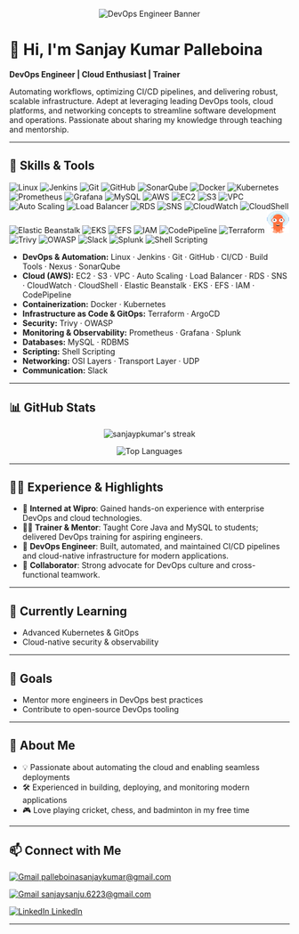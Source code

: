 <p align="center">
  <img src="https://assets.techrepublic.com/uploads/2023/10/tr_20231018-devops-engineer-roles-and-responsibilities.png" alt="DevOps Engineer Banner" width="200"/>
</p>

# 👋 Hi, I'm Sanjay Kumar Palleboina

**DevOps Engineer | Cloud Enthusiast | Trainer**

Automating workflows, optimizing CI/CD pipelines, and delivering robust, scalable infrastructure. Adept at leveraging leading DevOps tools, cloud platforms, and networking concepts to streamline software development and operations. Passionate about sharing my knowledge through teaching and mentorship.

---

## 🚀 Skills & Tools

<p align="left">
  <img src="https://cdn.jsdelivr.net/gh/devicons/devicon/icons/linux/linux-original.svg" alt="Linux" width="40" height="40"/>
  <img src="https://cdn.jsdelivr.net/gh/devicons/devicon/icons/jenkins/jenkins-original.svg" alt="Jenkins" width="40" height="40"/>
  <img src="https://cdn.jsdelivr.net/gh/devicons/devicon/icons/git/git-original.svg" alt="Git" width="40" height="40"/>
  <img src="https://cdn.jsdelivr.net/gh/devicons/devicon/icons/github/github-original.svg" alt="GitHub" width="40" height="40"/>
  <img src="https://www.vectorlogo.zone/logos/sonarqube/sonarqube-icon.svg" alt="SonarQube" width="40" height="40"/>
  <img src="https://cdn.jsdelivr.net/gh/devicons/devicon/icons/docker/docker-original.svg" alt="Docker" width="40" height="40"/>
  <img src="https://cdn.jsdelivr.net/gh/devicons/devicon/icons/kubernetes/kubernetes-plain.svg" alt="Kubernetes" width="40" height="40"/>
  <img src="https://cdn.jsdelivr.net/gh/devicons/devicon/icons/prometheus/prometheus-original.svg" alt="Prometheus" width="40" height="40"/>
  <img src="https://cdn.jsdelivr.net/gh/devicons/devicon/icons/grafana/grafana-original.svg" alt="Grafana" width="40" height="40"/>
  <img src="https://cdn.jsdelivr.net/gh/devicons/devicon/icons/mysql/mysql-original.svg" alt="MySQL" width="40" height="40"/>
  <img src="https://cdn.jsdelivr.net/gh/devicons/devicon/icons/amazonwebservices/amazonwebservices-original.svg" alt="AWS" width="40" height="40"/>
  <img src="https://raw.githubusercontent.com/aws-samples/aws-icons-for-plantuml/v14.0/LATEST/AmazonEC2.png" alt="EC2" width="40" height="40"/>
  <img src="https://raw.githubusercontent.com/aws-samples/aws-icons-for-plantuml/v14.0/LATEST/AmazonS3.png" alt="S3" width="40" height="40"/>
  <img src="https://raw.githubusercontent.com/aws-samples/aws-icons-for-plantuml/v14.0/LATEST/AmazonVPC.png" alt="VPC" width="40" height="40"/>
  <img src="https://raw.githubusercontent.com/aws-samples/aws-icons-for-plantuml/v14.0/LATEST/AWSAutoScaling.png" alt="Auto Scaling" width="40" height="40"/>
  <img src="https://raw.githubusercontent.com/aws-samples/aws-icons-for-plantuml/v14.0/LATEST/ElasticLoadBalancing.png" alt="Load Balancer" width="40" height="40"/>
  <img src="https://raw.githubusercontent.com/aws-samples/aws-icons-for-plantuml/v14.0/LATEST/AmazonRDS.png" alt="RDS" width="40" height="40"/>
  <img src="https://raw.githubusercontent.com/aws-samples/aws-icons-for-plantuml/v14.0/LATEST/AmazonSNS.png" alt="SNS" width="40" height="40"/>
  <img src="https://raw.githubusercontent.com/aws-samples/aws-icons-for-plantuml/v14.0/LATEST/AmazonCloudWatch.png" alt="CloudWatch" width="40" height="40"/>
  <img src="https://raw.githubusercontent.com/aws-samples/aws-icons-for-plantuml/v14.0/LATEST/AWSCloudShell.png" alt="CloudShell" width="40" height="40"/>
  <img src="https://raw.githubusercontent.com/aws-samples/aws-icons-for-plantuml/v14.0/LATEST/AWSBeanstalk.png" alt="Elastic Beanstalk" width="40" height="40"/>
  <img src="https://raw.githubusercontent.com/aws-samples/aws-icons-for-plantuml/v14.0/LATEST/AmazonEKS.png" alt="EKS" width="40" height="40"/>
  <img src="https://raw.githubusercontent.com/aws-samples/aws-icons-for-plantuml/v14.0/LATEST/AmazonEFS.png" alt="EFS" width="40" height="40"/>
  <img src="https://raw.githubusercontent.com/aws-samples/aws-icons-for-plantuml/v14.0/LATEST/AWSIAM.png" alt="IAM" width="40" height="40"/>
  <img src="https://raw.githubusercontent.com/aws-samples/aws-icons-for-plantuml/v14.0/LATEST/AWSCodePipeline.png" alt="CodePipeline" width="40" height="40"/>
  <img src="https://cdn.jsdelivr.net/gh/devicons/devicon/icons/terraform/terraform-original.svg" alt="Terraform" width="40" height="40"/>
  <img src="https://raw.githubusercontent.com/cncf/artwork/main/projects/argo/icon/color/argo-icon-color.png" alt="ArgoCD" width="40" height="40"/>
  <img src="https://raw.githubusercontent.com/aquasecurity/trivy/main/docs/images/logo.png" alt="Trivy" width="40" height="40"/>
  <img src="https://raw.githubusercontent.com/OWASP/owasp-swag/master/assets/logos/owasp-logo.png" alt="OWASP" width="40" height="40"/>
  <img src="https://cdn.jsdelivr.net/gh/devicons/devicon/icons/slack/slack-original.svg" alt="Slack" width="40" height="40"/>
  <img src="https://upload.wikimedia.org/wikipedia/commons/8/8a/Splunk_logo.svg" alt="Splunk" width="40" height="40"/>
  <img src="https://cdn.jsdelivr.net/gh/devicons/devicon/icons/bash/bash-original.svg" alt="Shell Scripting" width="40" height="40"/>
</p>

- **DevOps & Automation:** Linux · Jenkins · Git · GitHub · CI/CD · Build Tools · Nexus · SonarQube  
- **Cloud (AWS):** EC2 · S3 · VPC · Auto Scaling · Load Balancer · RDS · SNS · CloudWatch · CloudShell · Elastic Beanstalk · EKS · EFS · IAM · CodePipeline  
- **Containerization:** Docker · Kubernetes  
- **Infrastructure as Code & GitOps:** Terraform · ArgoCD  
- **Security:** Trivy · OWASP  
- **Monitoring & Observability:** Prometheus · Grafana · Splunk  
- **Databases:** MySQL · RDBMS  
- **Scripting:** Shell Scripting  
- **Networking:** OSI Layers · Transport Layer · UDP  
- **Communication:** Slack

---

## 📊 GitHub Stats

<p align="center">
  <img src="https://github-readme-streak-stats.herokuapp.com/?user=sanjaypkumar&theme=tokyonight&hide_border=true" alt="sanjaypkumar's streak" />
</p>

<p align="center">
  <img src="https://github-readme-stats.vercel.app/api/top-langs/?username=sanjaypkumar&layout=compact&theme=tokyonight&hide_border=true" alt="Top Languages" />
</p>

---

## 👨‍💻 Experience & Highlights

- 🏢 **Interned at Wipro**: Gained hands-on experience with enterprise DevOps and cloud technologies.
- 👨‍🏫 **Trainer & Mentor**: Taught Core Java and MySQL to students; delivered DevOps training for aspiring engineers.
- 🚀 **DevOps Engineer**: Built, automated, and maintained CI/CD pipelines and cloud-native infrastructure for modern applications.
- 🤝 **Collaborator**: Strong advocate for DevOps culture and cross-functional teamwork.

---

## 🌱 Currently Learning

- Advanced Kubernetes & GitOps
- Cloud-native security & observability

---

## 🎯 Goals

- Mentor more engineers in DevOps best practices
- Contribute to open-source DevOps tooling

---

## 🌟 About Me

- 💡 Passionate about automating the cloud and enabling seamless deployments
- 🛠 Experienced in building, deploying, and monitoring modern applications
- 🎮 Love playing cricket, chess, and badminton in my free time

---

## 📫 Connect with Me

<p>
  <a href="mailto:palleboinasanjaykumar@gmail.com">
    <img src="https://cdn.jsdelivr.net/gh/simple-icons/simple-icons/icons/gmail.svg" alt="Gmail" width="30" height="30"/>
    palleboinasanjaykumar@gmail.com
  </a>
</p>
<p>
  <a href="mailto:sanjaysanju.6223@gmail.com">
    <img src="https://cdn.jsdelivr.net/gh/simple-icons/simple-icons/icons/gmail.svg" alt="Gmail" width="30" height="30"/>
    sanjaysanju.6223@gmail.com
  </a>
</p>
<p>
  <a href="https://www.linkedin.com/in/sanjaykumar-palleboina">
    <img src="https://cdn.jsdelivr.net/gh/devicons/devicon/icons/linkedin/linkedin-original.svg" alt="LinkedIn" width="30" height="30"/>
    LinkedIn
  </a>
</p>

---

<!--
**sanjaypkumar/sanjaypkumar** is a ✨ special ✨ repository because its README.md (this file) appears on your GitHub profile.
-->
